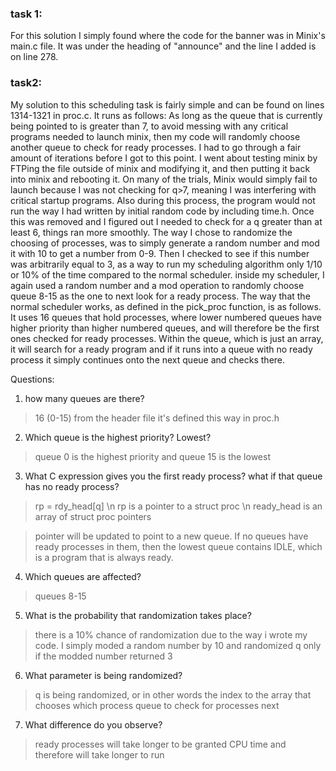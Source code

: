 ### task 1:
For this solution I simply found where the code for the banner was in Minix's main.c file. It was under the heading of "announce" and the line I added is on line 278.


### task2:
My solution to this scheduling task is fairly simple and can be found on lines 1314-1321 in proc.c. It runs as follows: As long as the queue that is currently being pointed to is greater than 7, to avoid messing with any critical programs needed to launch minix, then my code will randomly choose another queue to check for ready processes. I had to go through a fair amount of iterations before I got to this point. I went about testing minix by FTPing the file outside of minix and modifying it, and then putting it back into minix and rebooting it. On many of the trials, Minix would simply fail to launch because I was not checking for q>7, meaning I was interfering with critical startup programs. Also during this process, the program would not run the way I had written by initial random code by including time.h. Once this was removed and I figured out I needed to check for a q greater than at least 6, things ran more smoothly. The way I chose to randomize the choosing of processes, was to simply generate a random number and mod it with 10 to get a number from 0-9. Then I checked to see if this number was arbitrarily equal to 3, as a way to run my scheduling algorithm only 1/10 or 10% of the time compared to the normal scheduler. inside my scheduler, I again used a random number and a mod operation to randomly choose queue 8-15 as the one to next look for a ready process. The way that the normal scheduler works, as defined in the pick_proc function, is as follows. It uses 16 queues that hold processes, where lower numbered queues have higher priority than higher numbered queues, and will therefore be the first ones checked for ready processes. Within the queue, which is just an array, it will search for a ready program and if it runs into a queue with no ready process it simply continues onto the next queue and checks there. 

Questions:
1. how many queues are there?
>16 (0-15) from the header file
>it's defined this way in proc.h

2) Which queue is the highest priority? Lowest?
>queue 0 is the highest priority and queue 15 is the lowest

3) What C expression gives you the first ready process? what if that queue has no ready process?
>rp = rdy_head[q] \n
>rp is a pointer to a struct proc \n
>ready_head is an array of struct proc pointers

>pointer will be updated to point to a new queue. If no queues have ready processes in them, then the lowest queue contains IDLE, which is a program that is always ready.

4) Which queues are affected?
>queues 8-15

5) What is the probability that randomization takes place?
 >there is a 10% chance of randomization due to the way i wrote my code. I simply moded a random number by 10 and randomized q only if the modded number returned 3

6) What parameter is being randomized?
>q is being randomized, or in other words the index to the array that chooses which process queue to check for processes next

7) What difference do you observe?
>ready processes will take longer to be granted CPU time and therefore will take longer to run	

